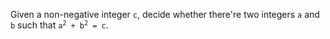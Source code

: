 Given a non-negative integer `c`, decide whether there're two integers `a` and `b` such that <code>a<sup>2</sup> + b<sup>2</sup> = c</code>.